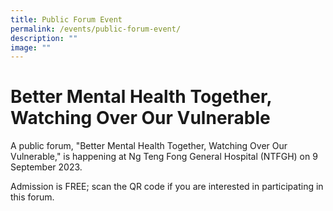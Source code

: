 ```yaml
---
title: Public Forum Event
permalink: /events/public-forum-event/
description: ""
image: ""
---
```

# Better Mental Health Together, Watching Over Our Vulnerable

A public forum, "Better Mental Health Together, Watching Over Our Vulnerable," is happening at Ng Teng Fong General Hospital (NTFGH) on 9 September 2023.

Admission is FREE; scan the QR code if you are interested in participating in this forum.

